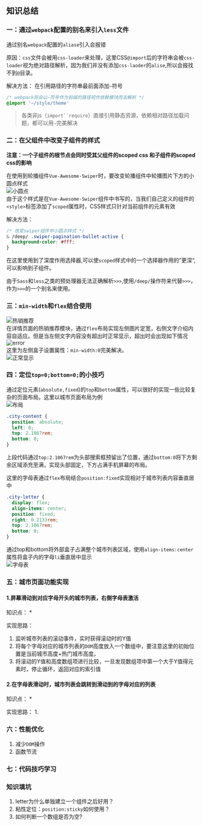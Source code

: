 ## 知识总结
### 一：通过`webpack`配置的别名来引入`less`文件
通过别名`webpack`配置的`aliase`引入会报错

原因：`css`文件会被用`css-loader`来处理，这里CSS`@import`后的字符串会被`css-loader`视为绝对路径解析，因为我们并没有添加`css-laoder`的`alise`,所以会报找不到`@`目录。

解决方法：
在引用路径的字符串最前面添加`~`符号  
```css
/* webpack将会以~符号作为前缀的路径视作依赖模块而去解析 */
@import '~/style/theme'
```

> 各类非js（`import``require`）直接引用静态资源，依赖相对路径加载问题，都可以用`~`完美解决

### 二：在父组件中改变子组件的样式
**注意：一个子组件的根节点会同时受其父组件的scoped css 和子组件的scoped css的影响**  

在使用到轮播组件`Vue-Awesome-Swiper`时，要改变轮播组件中轮播图片下方的小圆点样式  
![小圆点](./shotScreen/swiper.png)  
由于这个样式是在`Vue-Awesome-Swiper`组件中书写的，当我们自己定义的组件的`<style>`标签添加了`scoped`属性时，CSS样式只针对当前组件的元素有效  

解决方法：
```css
/* 改变swiper组件中小圆点样式 */
& /deep/ .swiper-pagination-bullet-active {
  background-color: #fff;
}
```
在这里使用到了深度作用选择器,可以使`scoped`样式中的一个选择器作用的”更深“,可以影响到子组件。

由于`Sass`和`less`之类的预处理器无法正确解析`>>>`,使用`/deep/`操作符来代替`>>>`，作为`>>>`的一个别名来使用。

### 三：`min-width`和`flex`结合使用
![热销推荐](./shotScreen/hotSales.png)  
在详情页面的热销推荐模块，通过`flex`布局实现左侧图片定宽，右侧文字介绍内容自适应。但是当左侧文字内容没有超出时正常显示，超出时会出现如下情况  
![error](./shotScreen/min-max.png)  
这里为左侧盒子设置属性：`min-width:0`完美解决。  
![正常显示](./shotScreen/normal.png)

### 四：定位`top=0;bottom=0;`的小技巧
通过定位元素(`absolute,fixed`)的`top`和`bottom`属性，可以很好的实现一些比较复杂的页面布局。这里以城市页面布局为例  
![布局](./shotScreen/webLayout.png)  
```css
.city-content {
  position: absolute;
  left: 0;
  top: 2.1067rem;
  bottom: 0;
}
```
上段代码通过`top:2.1067rem`为头部搜索框预留出了位置，通过`bottom:0`将下方剩余区域添充至满，实现头部固定，下方占满手机屏幕的布局。

这里的字母表通过`flex`布局结合`position:fixed`实现相对于城市列表内容垂直居中
```css
.city-letter {
  display: flex;
  align-items: center;
  position: fixed;
  right: 0.2133rem;
  top: 2.1067rem; 
  bottom: 0;
}
```
通过top和bottom将外部盒子占满整个城市列表区域，使用`align-items:center`属性将盒子内的字母`li`垂直居中显示  
![字母表](./shotScreen/letter.png)  
### 五：城市页面功能实现
#### 1.屏幕滑动到对应字母开头的城市列表，右侧字母表激活
知识点：
* 

实现思路：  
1. 监听城市列表的滚动事件，实时获得滚动时的Y值
2. 将每个字母对应的城市列表的`DOM`高度放入一个数组中，要注意这里的初始位置是当前城市高度+热门城市高度。
3. 将滚动的Y值和高度数组项进行比较，一旦发现数组项中第一个大于Y值得元素时，停止循环，返回对应的索引值

#### 2.在字母表滑动时，城市列表会跳转到滑动到的字母对应的列表
知识点：
* 

实现思路：
1. 
### 六：性能优化
1. 减少`DOM`操作
2. 函数节流

### 七：代码技巧学习

### 知识填坑
1. letter为什么单独建立一个组件之后好用？
2. 粘性定位：`position:sticky`如何使用？
3. 如何判断一个数组是否为空?
